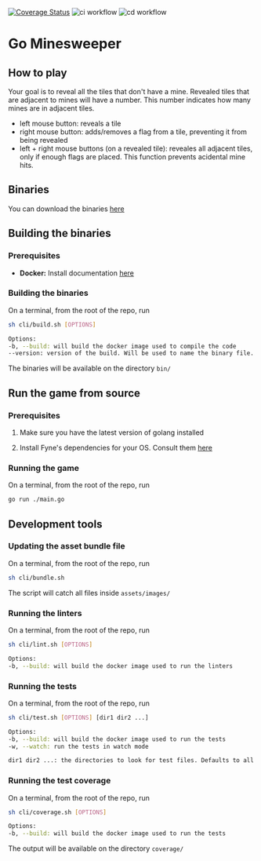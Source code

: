 [![Coverage Status](https://coveralls.io/repos/github/PedroHenriques/go-minesweeper/badge.svg?branch=main)](https://coveralls.io/github/PedroHenriques/go-minesweeper?branch=main)
![ci workflow](https://github.com/PedroHenriques/go-minesweeper/actions/workflows/ci.yml/badge.svg?branch=main)
![cd workflow](https://github.com/PedroHenriques/go-minesweeper/actions/workflows/cd.yml/badge.svg)

# Go Minesweeper

## How to play

Your goal is to reveal all the tiles that don't have a mine.
Revealed tiles that are adjacent to mines will have a number. This number indicates how many mines are in adjacent tiles.

- left mouse button: reveals a tile
- right mouse button: adds/removes a flag from a tile, preventing it from being revealed
- left + right mouse buttons (on a revealed tile): reveales all adjacent tiles, only if enough flags are placed. This function prevents acidental mine hits.

## Binaries

You can download the binaries [here](http://pedrojhenriques.com/games/go-minesweeper/)

## Building the binaries

### Prerequisites

- **Docker:** Install documentation [here](https://docs.docker.com/get-docker/)

### Building the binaries

On a terminal, from the root of the repo, run
```sh
sh cli/build.sh [OPTIONS]

Options:
-b, --build: will build the docker image used to compile the code
--version: version of the build. Will be used to name the binary file.
```

The binaries will be available on the directory `bin/`

## Run the game from source

### Prerequisites

1. Make sure you have the latest version of golang installed

2. Install Fyne's dependencies for your OS. Consult them [here](https://developer.fyne.io/started/#prerequisites)

### Running the game

On a terminal, from the root of the repo, run
```sh
go run ./main.go
```

## Development tools

### Updating the asset bundle file

On a terminal, from the root of the repo, run
```sh
sh cli/bundle.sh
```

The script will catch all files inside `assets/images/`

### Running the linters

On a terminal, from the root of the repo, run
```sh
sh cli/lint.sh [OPTIONS]

Options:
-b, --build: will build the docker image used to run the linters
```

### Running the tests

On a terminal, from the root of the repo, run
```sh
sh cli/test.sh [OPTIONS] [dir1 dir2 ...]

Options:
-b, --build: will build the docker image used to run the tests
-w, --watch: run the tests in watch mode

dir1 dir2 ...: the directories to look for test files. Defaults to all subdirectories of internal/
```

### Running the test coverage

On a terminal, from the root of the repo, run
```sh
sh cli/coverage.sh [OPTIONS]

Options:
-b, --build: will build the docker image used to run the tests
```

The output will be available on the directory `coverage/`